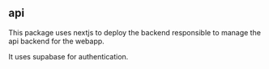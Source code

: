 ## api

This package uses nextjs to deploy the backend responsible to manage the api backend for the webapp.

It uses supabase for authentication.
